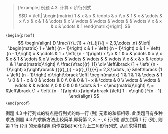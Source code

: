 
> [!example] 例题 4.3. 
> 计算 $n$ 阶行列式
> $$D = \left| \begin{matrix} 1 & x & x & \cdots & x \\ x & 1 & x & \cdots & x \\ x & x & 1 & \cdots & x \\ \vdots & \vdots & \vdots & & \vdots \\ x & x & x & \cdots & 1 \end{matrix}\right| .$$

`\begin{proof}`
$$
\begin{align}
D \frac{{r}_{1} + {r}_{j}}{j = 2,3,\cdots ,n}
&\left| \begin{matrix} 1 + \left( {n - 1}\right) x & 1 + \left( {n - 1}\right) x & 1 + \left( {n - 1}\right) x & \cdots & 1 + \left( {n - 1}\right) x \\ x & 1 & x & \cdots & x \\ x & x & 1 & \cdots & x \\ \vdots & \vdots & \vdots & & \vdots \\ x & x & x & \cdots & 1 \end{matrix}\right| \\
\frac{\frac{{r}_{1} \div \left\lbrack {1 + \left( {n - 1}\right) x}\right\rbrack }{{r}_{j} - x{r}_{1}}}{j = 2,3,\cdots ,n}
&\left\lbrack {1 + \left( {n - 1}\right) x}\right\rbrack \left| \begin{matrix} 1 & 1 & 1 & \cdots & 1 \\ 0 & 1 - x & 0 & \cdots & 0 \\ 0 & 0 & 1 - x & \cdots & 0 \\ \vdots & \vdots & \vdots & & \vdots \\ 0 & 0 & 0 & \cdots & 1 - x \end{matrix}\right| \\
= &\left\lbrack {1 + \left( {n - 1}\right) x}\right\rbrack {\left( 1 - x\right) }^{n - 1}.
\end{align}
$$
`\end{proof}`

例题 4.3 中行列式的特点是行列式的每一行 (列) 元素的和都相等.
此类题目有多种求法,例题 4.3 的求解方法比较简单,即将第 $2,3,\cdots ,n$ 行(列) 都加到第 1 行 (列), 则第 1 行 (列) 的元素相等,稍作变换即可化为上三角形行列式, 从而求得其值.